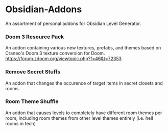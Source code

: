 # Obsidian-Addons
An assortment of personal addons for Obsidian Level Generator.

### Doom 3 Resource Pack
An addon containing various new textures, prefabs, and themes based on Craneo's Doom 3 texture conversion for Doom. https://forum.zdoom.org/viewtopic.php?f=46&t=72353

### Remove Secret Stuffs
An addon that changes the occurence of target items in secret closets and rooms.

### Room Theme Shuffle
An addon that causes levels to completely have different room themes per room, including room themes from other level themes entirely (i.e. hell rooms in tech)
